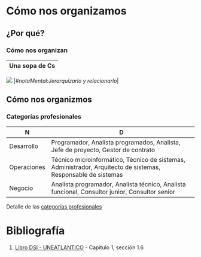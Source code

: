 # Cómo nos organizamos

## ¿Por qué?

### Cómo nos organizan

|Una sopa de Cs|
-|
![](/images/modelosUML/modelosUML/sopaDeCs.svg)
|*#notaMental:Jerarquizarlo y relacionarlo*|

## Cómo nos organizmos

### Categorías profesionales

|N|D|
-|-
Desarrollo|Programador, Analista programados, Analista, Jefe de proyecto, Gestor de contrato
Operaciones|Técnico microinformático, Técnico de sistemas, Administrador, Arquitecto de sistemas, Responsable de sistemas
Negocio|Analista programador, Analista técnico, Analista funcional, Consultor junior, Consultor senior

Detalle de las [categorías profesionales](categoriasProfesionales.md)

# Bibliografía

1. [Libro DSI - UNEATLANTICO](https://campus.uneatlantico.es/pluginfile.php/68989/mod_folder/content/0/Libro%20DSI%20-%20UNEATLANTICO.pdf?forcedownload=1) - Capítulo 1, sección 1.6
